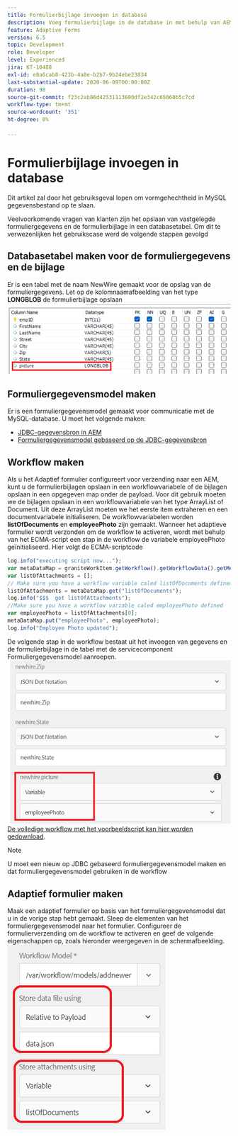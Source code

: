 ```yaml
---
title: Formulierbijlage invoegen in database
description: Voeg formulierbijlage in de database in met behulp van AEM workflow.
feature: Adaptive Forms
version: 6.5
topic: Development
role: Developer
level: Experienced
jira: KT-10488
exl-id: e8a6cab8-423b-4a8e-b2b7-9b24ebe23834
last-substantial-update: 2020-06-09T00:00:00Z
duration: 98
source-git-commit: f23c2ab86d42531113690df2e342c65060b5c7cd
workflow-type: tm+mt
source-wordcount: '351'
ht-degree: 0%

---
```


# Formulierbijlage invoegen in database

Dit artikel zal door het gebruiksgeval lopen om vormgehechtheid in MySQL gegevensbestand op te slaan.

Veelvoorkomende vragen van klanten zijn het opslaan van vastgelegde formuliergegevens en de formulierbijlage in een databasetabel.
Om dit te verwezenlijken het gebruikscase werd de volgende stappen gevolgd

## Databasetabel maken voor de formuliergegevens en de bijlage

Er is een tabel met de naam NewWire gemaakt voor de opslag van de formuliergegevens. Let op de kolomnaamafbeelding van het type **LONGBLOB** de formulierbijlage opslaan
![table-schema](assets/insert-picture-table.png)

## Formuliergegevensmodel maken

Er is een formuliergegevensmodel gemaakt voor communicatie met de MySQL-database. U moet het volgende maken:

* [JDBC-gegevensbron in AEM](./data-integration-technical-video-setup.md)
* [Formuliergegevensmodel gebaseerd op de JDBC-gegevensbron](./jdbc-data-model-technical-video-use.md)

## Workflow maken

Als u het Adaptief formulier configureert voor verzending naar een AEM, kunt u de formulierbijlagen opslaan in een workflowvariabele of de bijlagen opslaan in een opgegeven map onder de payload. Voor dit gebruik moeten we de bijlagen opslaan in een workflowvariabele van het type ArrayList of Document. Uit deze ArrayList moeten we het eerste item extraheren en een documentvariabele initialiseren. De workflowvariabelen worden **listOfDocuments** en **employeePhoto** zijn gemaakt.
Wanneer het adaptieve formulier wordt verzonden om de workflow te activeren, wordt met behulp van het ECMA-script een stap in de workflow de variabele employeePhoto geïnitialiseerd. Hier volgt de ECMA-scriptcode

```javascript
log.info("executing script now...");
var metaDataMap = graniteWorkItem.getWorkflow().getWorkflowData().getMetaDataMap();
var listOfAttachments = [];
// Make sure you have a workflow variable caled listOfDocuments defined
listOfAttachments = metaDataMap.get("listOfDocuments");
log.info("$$$  got listOfAttachments");
//Make sure you have a workflow variable caled employeePhoto defined
var employeePhoto = listOfAttachments[0];
metaDataMap.put("employeePhoto", employeePhoto);
log.info("Employee Photo updated");
```

De volgende stap in de workflow bestaat uit het invoegen van gegevens en de formulierbijlage in de tabel met de servicecomponent Formuliergegevensmodel aanroepen.
![insert-pic](assets/fdm-insert-pic.png)
[De volledige workflow met het voorbeeldscript kan hier worden gedownload](assets/add-new-employee.zip).

>[!NOTE]
> U moet een nieuw op JDBC gebaseerd formuliergegevensmodel maken en dat formuliergegevensmodel gebruiken in de workflow

## Adaptief formulier maken

Maak een adaptief formulier op basis van het formuliergegevensmodel dat u in de vorige stap hebt gemaakt. Sleep de elementen van het formuliergegevensmodel naar het formulier. Configureer de formulierverzending om de workflow te activeren en geef de volgende eigenschappen op, zoals hieronder weergegeven in de schermafbeelding.
![formulierbijlagen](assets/form-attachments.png)
